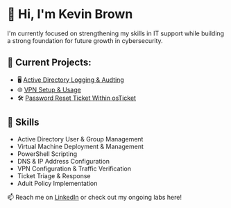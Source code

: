 # 👋 Hi, I'm Kevin Brown

I'm currently focused on strengthening my skills in IT support while building a strong foundation for future growth in cybersecurity.

## 🚧 Current Projects:
- 🖥️ [Active Directory Logging & Audting](https://github.com/KevinDBrown/adauditlogging)
- 🌐 [VPN Setup & Usage](https://github.com/KevinDBrown/vpnsetupandusage/)
- 🛠️ [Password Reset Ticket Within osTicket](https://github.com/KevinDBrown/osticketpasswordreset/)

## 🧰 Skills
- Active Directory User & Group Management
- Virtual Machine Deployment & Management
- PowerShell Scripting
- DNS & IP Address Configuration
- VPN Configuration & Traffic Verification
- Ticket Triage & Response
- Aduit Policy Implementation

📫 Reach me on [LinkedIn](https://www.linkedin.com/in/yourname) or check out my ongoing labs here!
